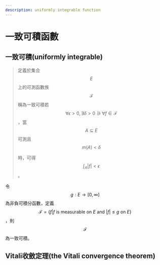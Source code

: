 ```yaml
---
description: uniformly integrable function
---
```


# 一致可積函數

## 一致可積(uniformly integrable)

> 定義於集合$$E$$上的可測函數族$$\mathcal{F}$$稱為一致可積若$$\forall \epsilon > 0, \exists \delta >0 \ni \forall f \in \mathcal{F}$$，當$$A \subseteq E$$可測且$$m(A)<\delta$$
>
> 時，可得$$\displaystyle \int_A |f|<\epsilon$$。

令$$g: E \rightarrow [0, \infty]$$為非負可積分函數，定義$$\mathcal{F}=\{f | f \text{ is measurable on } E \text{ and } |f| \leq g \text { on } E\}$$，則$$\mathcal{F}$$為一致可積。

## Vitali收斂定理(the Vitali convergence theorem)
